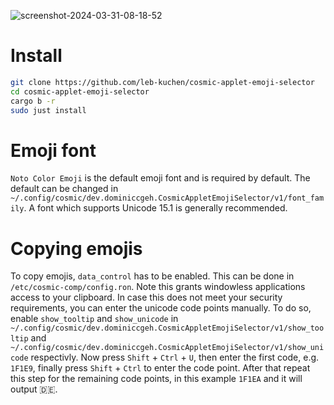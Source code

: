 ![screenshot-2024-03-31-08-18-52](https://github.com/leb-kuchen/cosmic-applet-emoji-selector/assets/102472435/496eae10-a889-46c4-b802-08c0aa4df078)

# Install 
```sh
git clone https://github.com/leb-kuchen/cosmic-applet-emoji-selector
cd cosmic-applet-emoji-selector
cargo b -r
sudo just install
```

# Emoji font
`Noto Color Emoji` is the default emoji font and is required by default. 
The default can be changed in `~/.config/cosmic/dev.dominiccgeh.CosmicAppletEmojiSelector/v1/font_family`.
A font which supports Unicode 15.1 is generally recommended.

# Copying emojis
To copy emojis, `data_control` has to be enabled. This can be done in `/etc/cosmic-comp/config.ron`. 
Note this grants windowless applications access to your clipboard. 
In case this does not meet your security requirements, you can enter the unicode code points manually.
To do so, enable `show_tooltip` and `show_unicode` in `~/.config/cosmic/dev.dominiccgeh.CosmicAppletEmojiSelector/v1/show_tooltip` and
`~/.config/cosmic/dev.dominiccgeh.CosmicAppletEmojiSelector/v1/show_unicode` respectivly.
Now press `Shift` + `Ctrl` + `U`, then enter the first code, e.g. `1F1E9`, finally press `Shift` + `Ctrl` to enter the code point. 
After that repeat this step for the remaining code points, in this example `1F1EA` and it will output 🇩🇪. 
